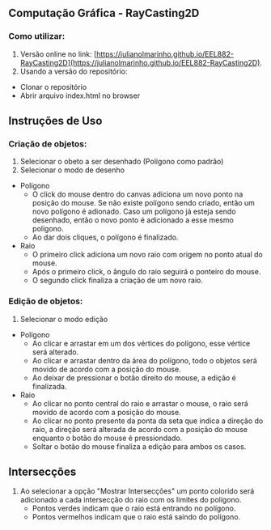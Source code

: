 Computação Gráfica - RayCasting2D
---

### Como utilizar:
1. Versão online no link: [https://julianolmarinho.github.io/EEL882-RayCasting2D](https://julianolmarinho.github.io/EEL882-RayCasting2D).
2. Usando a versão do repositório: 
- Clonar o repositório
- Abrir arquivo index.html no browser

## Instruções de Uso
### Criação de objetos: 

1. Selecionar o obeto a ser desenhado (Polígono como padrão) 
2. Selecionar o modo de desenho
* Polígono
    * O click do mouse dentro do canvas adiciona um novo ponto na posição do mouse. 
    Se não existe polígono sendo criado, então um novo polígono é adionado.
    Caso um polígono já esteja sendo desenhado, então o novo ponto é adicionado a esse mesmo polígono. 
    * Ao dar dois cliques, o polígono é finalizado.
* Raio
    * O primeiro click adiciona um novo raio com origem no ponto atual do mouse.
    * Após o primeiro click, o ângulo do raio seguirá o ponteiro do mouse.
    * O segundo click finaliza a criação de um novo raio.

### Edição de objetos:
1. Selecionar o modo edição
* Polígono
    * Ao clicar e arrastar em um dos vértices do polígono, esse vértice será alterado. 
    * Ao clicar e arrastar dentro da área do polígono, todo o objetos será movido de acordo com a posição do mouse.
    * Ao deixar de pressionar o botão direito do mouse, a edição é finalizada.
* Raio
    * Ao clicar no ponto central do raio e arrastar o mouse, o raio será movido de acordo com a posição do mouse.  
    * Ao clicar no ponto presente da ponta da seta que indica a direção do raio, a direção será alterada de acordo com a posição do mouse enquanto o botão do mouse é pressiondado.
    * Soltar o botão do mouse finaliza a edição para ambos os casos.
## Intersecções
1. Ao selecionar a opção "Mostrar Intersecções" um ponto colorido será adicionado a cada intersecção do raio com os limites do polígono.
    * Pontos verdes indicam que o raio está entrando no polígono.
    * Pontos vermelhos indicam que o raio está saindo do polígono.
